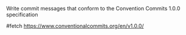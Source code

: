 Write commit messages that conform to the Convention Commits 1.0.0 specification

#fetch https://www.conventionalcommits.org/en/v1.0.0/
